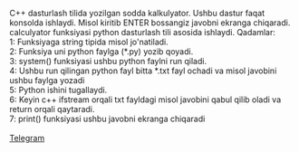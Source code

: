 C++ dasturlash tilida yozilgan sodda kalkulyator. 
Ushbu dastur faqat konsolda ishlaydi. Misol kiritib ENTER bossangiz javobni ekranga chiqaradi.
calculyator funksiyasi python dasturlash tili asosida ishlaydi. 
Qadamlar:</br>
  </t>1: Funksiyaga string tipida misol jo'natiladi. </br>
  2: Funksiya uni python faylga (*.py) yozib qoyadi.</br>
  3: system() funksiyasi ushbu python faylni run qiladi.</br>
  4: Ushbu run qilingan python fayl bitta *.txt fayl ochadi va misol javobini ushbu faylga yozadi</br>
  5: Python ishini tugallaydi.</br>
  6: Keyin c++ ifstream orqali txt fayldagi misol javobini qabul qilib oladi va return orqali qaytaradi.</br>
  7: print() funksiyasi ushbu javobni ekranga chiqaradi</br>
</br>
<a href="http://t.me/cpp_coder_uz">Telegram</a>
